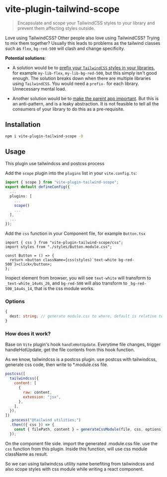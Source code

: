 # vite-plugin-tailwind-scope

> Encapsulate and scope your TailwindCSS styles to your library and prevent them affecting styles outside.

Love using TailwindCSS? Other people also love using TailwindCSS? Trying to mix them together? Usually this leads to problems as the tailwind classes such as `flex`, `bg-red-500` will clash and change specificity.

**Potential solutions**:

- A solution would be to [prefix your `TailwindCSS` styles in your libraries](https://stackoverflow.com/a/63770585), for example `my-lib-flex`, `my-lib-bg-red-500`, but this simply isn't good enough. The solution breaks down when there are multiple libraries using `TailwindCSS`. You would need a `prefix-` for each library. Unnecessary mental load.

- Another solution would be to [make the parent app important](https://stackoverflow.com/a/65907678). But this is an anti-pattern, and is a leaky abstraction. It is not feasible to tell all the consumers of your library to do this as a pre-requisite.

## Installation

```bash
npm i vite-plugin-tailwind-scope -D
```

## Usage

This plugin use tailwindcss and postcss process

Add the `scope` plugin into the `plugins` list in your `vite.config.ts`:

```ts
import { scope } from "vite-plugin-tailwind-scope";
export default defineConfig({
  ...
  plugins: [
    ...
    scope()
    ...
  ],
  ...
});
```

Add the `css` function in your Component file, for example `Button.tsx`

```tsx
import { css } from "vite-plugin-tailwind-scope/css";
import styles from "./styles/Button.module.css";

const Button = () => {
  return <button className={css(styles)`text-white bg-red-500`}>click</button>;
};
```

Inspect element from browser, you will see `text-white` will transform to `_text-white_14u4s_26`,
and `bg-red-500` will also transform to `_bg-red-500_14u4s_14`, that is the css module works.

### Options

```ts
{
  dest: string; // generate module.css to where, default is relative to Component file
}
```

### How does it work?

Base on `Vite` plugin's hook `handleHotUpdate`.
Everytime file changes, trigger handleHotUpdate,
get the file contents from this hook function.

As we know, tailwindcss is a postcss plugin.
use postcss with tailwindcss, generate css code, then write to \*.module.css file.

```js
postcss([
  tailwindcss({
    content: [
      {
        raw: content,
        extension: "jsx",
      },
    ],
  }),
])
  .process("@tailwind utilities;")
  .then(({ css }) => {
    const { filePath, content } = generateCssModule(file, css, options);
  });
```

On the component file side.
import the generated .module.css file.
use the `css` function from this plugin.
Inside this function, will use css module className as result.

So we can using tailwindcss utility name benefiting from tailwindcss and also scope styles with css module while writing a react component.
